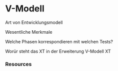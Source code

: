 # V-Modell

Art von Entwicklungsmodell

Wesentliche Merkmale

Welche Phasen korrespondieren mit welchen Tests?


Worür steht das XT in der Erweiterung V-Modell XT

### Resources


